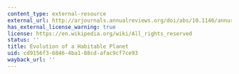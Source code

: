 ```yaml
---
content_type: external-resource
external_url: http://arjournals.annualreviews.org/doi/abs/10.1146/annurev.astro.41.071601.170049
has_external_license_warning: true
license: https://en.wikipedia.org/wiki/All_rights_reserved
status: ''
title: Evolution of a Habitable Planet
uid: cd9156f3-6846-4ba1-88cd-afac9cf7ce93
wayback_url: ''
---
```

